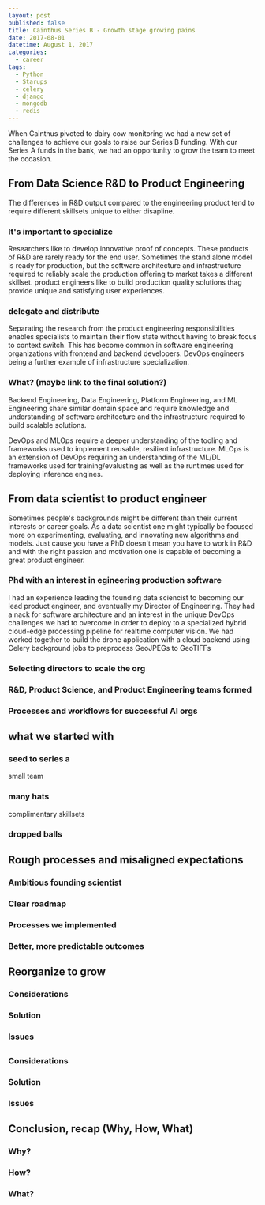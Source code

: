 ```yaml
---
layout: post
published: false
title: Cainthus Series B - Growth stage growing pains
date: 2017-08-01
datetime: August 1, 2017
categories:
  - career
tags:
  - Python
  - Starups
  - celery
  - django
  - mongodb
  - redis
---
```

When Cainthus pivoted to dairy cow monitoring we had a new set of challenges to achieve our goals to raise our Series B funding. 
With our Series A funds in the bank, we had an opportunity to grow the team to meet the occasion. 
## From Data Science R&D to Product Engineering 
The differences in R&D output compared to the engineering product tend to require different skillsets unique to either disapline.
### It's important to specialize
Researchers like to develop innovative proof of concepts. These products of R&D are rarely ready for the end user. 
Sometimes the stand alone model is ready for production, but the software architecture and infrastructure required to reliably scale the production offering to market takes a different skillset. 
product engineers like to build production quality solutions thag provide unique and satisfying user experiences.
### delegate and distribute
Separating the research from the product engineering responsibilities enables specialists to maintain their flow state without having to break focus to context switch. 
This has become common in software engineering organizations with frontend and backend developers. DevOps engineers being a further example of infrastructure specialization. 
### What? (maybe link to the final solution?)
Backend Engineering, Data Engineering, Platform Engineering, and ML Engineering share similar domain space and require knowledge and understanding of software architecture and the infrastructure required to build scalable solutions. 

DevOps and MLOps require a deeper understanding of the tooling and frameworks used to implement reusable, resilient infrastructure. 
MLOps is an extension of DevOps requiring an understanding of the ML/DL frameworks used for training/evalusting as well as the runtimes used for deploying inference engines. 
## From data scientist to product engineer
Sometimes people's backgrounds might be different than their current interests or career goals. As a data scientist one might typically be focused more on experimenting, evaluating, and innovating new algorithms and models. Just cause you have a PhD doesn't mean you have to work in R&D and with the right passion and motivation one is capable of becoming a great product engineer.
### Phd with an interest in egineering production software
I had an experience leading the founding data sciencist to becoming our lead product engineer, and eventually my Director of Engineering. They had a nack for software architecture and an interest in the unique DevOps challenges we had to overcome in order to deploy to a specialized hybrid cloud-edge processing pipeline for realtime computer vision. We had worked together to build the drone application with a cloud backend using Celery background jobs to preprocess GeoJPEGs to GeoTIFFs
### Selecting directors to scale the org
### R&D, Product Science, and Product Engineering teams formed
### Processes and workflows for successful AI orgs
## what we started with
### seed to series a
small team
### many hats
complimentary skillsets
### dropped balls

## Rough processes and misaligned expectations 
### Ambitious founding scientist 
### Clear roadmap
### Processes we implemented
### Better, more predictable outcomes
## Reorganize to grow
### Considerations
### Solution
### Issues
## 
### Considerations
### Solution
### Issues
## Conclusion, recap (Why, How, What)
### Why?
### How?
### What?